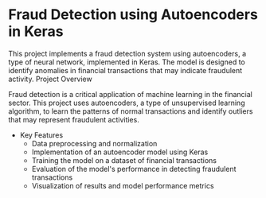 # Fraud Detection using Autoencoders in Keras

This project implements a fraud detection system using autoencoders, a type of neural network, implemented in Keras. The model is designed to identify anomalies in financial transactions that may indicate fraudulent activity.
Project Overview

Fraud detection is a critical application of machine learning in the financial sector. This project uses autoencoders, a type of unsupervised learning algorithm, to learn the patterns of normal transactions and identify outliers that may represent fraudulent activities.

- Key Features
  - Data preprocessing and normalization
  - Implementation of an autoencoder model using Keras
  - Training the model on a dataset of financial transactions
  - Evaluation of the model's performance in detecting fraudulent transactions
  - Visualization of results and model performance metrics
